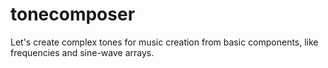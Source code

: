 # tonecomposer
Let's create complex tones for music creation from basic components, like frequencies and sine-wave arrays.
